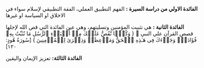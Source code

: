 **الفائدة الاولي من دراسة السيرة :** 
الفهم التطبيق العملي، الفقة التطبيقي لإسلام سواء في الاخلاق او السياسة او غيرها

**الفائدة الثانية :** هي تثبيت المؤمنين وتسليتهم، وهي عين الفائدة التي قص الله لإجلها قصص القرآن  علي النبي ﷺ
{ وَكُلࣰّا نَّقُصُّ عَلَیۡكَ مِنۡ أَنۢبَاۤءِ ٱلرُّسُلِ مَا نُثَبِّتُ بِهِۦ فُؤَادَكَۚ وَجَاۤءَكَ فِی هَـٰذِهِ ٱلۡحَقُّ وَمَوۡعِظَةࣱ وَذِكۡرَىٰ لِلۡمُؤۡمِنِینَ }
[سُورَةُ هُودٍ: ١٢٠]

**الفائدة الثالثة:** تعزيز الإيمان واليقين